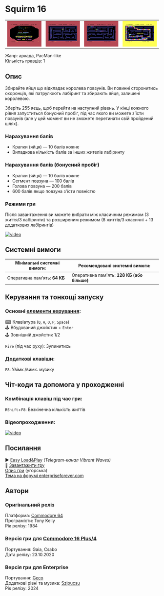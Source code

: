 # Squirm 16

| | | | |
| --- | --- | --- | --- |
|![screen1](screenshots/scrn_squirm16_1.png)|![screen2](screenshots/scrn_squirm16_2.png)|![screen3](screenshots/scrn_squirm16_3.png)|![screen4](screenshots/scrn_squirm16_4.png)|

Жанр: аркада, PacMan-like  
Кількість гравців: 1

## Опис

Збирайте яйця що відкладає королева повзунів. Ви повинні сторонитись охоронців, які патрулюють лабіринт та збирають яйця, залишені королевою.

Зберіть 255 яєць, щоб перейти на наступний рівень. У кінці кожного рівня запуститься бонусний пробіг, під час якого ви можете з'їсти повзунів (але у цей момент ви не зможете перетинати свій пройдений шлях).

### Нарахування балів

- Крапки (яйця) — 10 балів кожне
- Випадкова кількість балів за інших жителів лабіринту

### Нарахування балів (бонусний пробіг)

- Крапки (яйця) — 10 балів кожне
- Сегмент повзуна — 100 балів
- Голова повзуна — 200 балів
- 600 балів якщо повзуна з'їсти повністю

### Режими гри

Після завантаження ви можете вибрати між класичним режимом (3 життя/3 лабіринти) та розширеним режимом (8 життів/3 класичні + 13 додаткових лабіринтів)

[![video](https://img.youtube.com/vi/cSfx-C0ePpA/0.jpg)](https://www.youtube.com/watch?v=cSfx-C0ePpA)

## Системні вимоги

|Мінімальні системні вимоги:|Рекомендовані системні вимоги:|
|---------------------------|------------------------------|
|Оперативна пам'ять: **64 КБ**|Оперативна пам'ять: **128 КБ (або більше)**|  

## Керування та тонкощі запуску
### Основні [елементи керування](../controllers.md):
⌨ Клавіатура (`Q`, `A`, `O`, `P`, `Space`)  
🕹 Вбудований джойстик + `Enter`  
🕹 Зовнішній джойстик 1/2

`Fire` (під час руху): Зупинитись

### Додаткові клавіши:
`F8`: Увімк./вимк. музику

## Чіт-коди та допомога у проходженні

### Комбінація клавіш під час гри:
`RShift`+`F8`: Безкінечна кількість життів

### Відеопроходження:
[![video](https://img.youtube.com/vi/1YNSxdI-ZT0/0.jpg)](https://www.youtube.com/watch?v=1YNSxdI-ZT0)

## Посилання

▶ [Easy Load&Play](https://t.me/EP128k_Load_n_Play/682) *(Telegram-канал Vibrant Waves)*  
💾 [Завантажити гру](http://www.ep128.hu/Ep_Games/Prg/Squirm_16.rar)  
[Опис гри](http://ep128.hu/Ep_Games/Leiras/Squirm16.htm) (угорська)  
[Тема на форумі enterpriseforever.com](https://enterpriseforever.com/commodore-rol/squirm-16/)  

## Автори
### Оригінальний реліз
Платформа: [Commodore 64](https://www.lemon64.com/game/squirm)  
Програмісти: Tony Kelly  
Рік релізу: 1984  

### Версія гри для [Commodore 16 Plus/4](https://plus4world.powweb.com/software/Squirm_16)
Портування: Gaia, Csabo  
Дата релізу: 23.10.2020

### Версія гри для Enterprise
Портування: [Geco](../../community/geco.md)  
Додаткові рівні та музика: [Szipucsu](../../community/szipucsu.md)  
Рік релізу: 2024